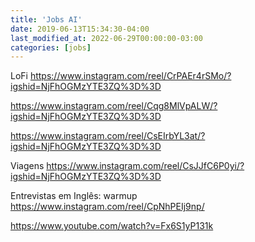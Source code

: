 ```yaml
---
title: 'Jobs AI'
date: 2019-06-13T15:34:30-04:00
last_modified_at: 2022-06-29T00:00:00-03:00
categories: [jobs]
---
```


LoFi
https://www.instagram.com/reel/CrPAEr4rSMo/?igshid=NjFhOGMzYTE3ZQ%3D%3D

https://www.instagram.com/reel/Cqg8MlVpALW/?igshid=NjFhOGMzYTE3ZQ%3D%3D

https://www.instagram.com/reel/CsEIrbYL3at/?igshid=NjFhOGMzYTE3ZQ%3D%3D

Viagens
https://www.instagram.com/reel/CsJJfC6P0yi/?igshid=NjFhOGMzYTE3ZQ%3D%3D

Entrevistas em Inglês: warmup
https://www.instagram.com/reel/CpNhPEIj9np/

https://www.youtube.com/watch?v=Fx6S1yP131k
